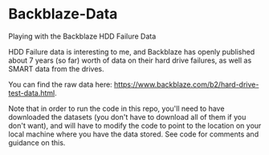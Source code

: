 # Backblaze-Data
Playing with the Backblaze HDD Failure Data

HDD Failure data is interesting to me, and Backblaze has openly published about 7 years (so far) worth of data on their hard drive failures, as well as SMART data from the drives.

You can find the raw data here: https://www.backblaze.com/b2/hard-drive-test-data.html.

Note that in order to run the code in this repo, you'll need to have downloaded the datasets (you don't have to download
all of them if you don't want), and will have to modify the code to point to the location on your local machine where you
have the data stored. See code for comments and guidance on this.
